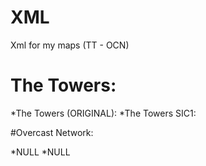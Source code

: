 # XML
Xml for my maps (TT - OCN)


# The Towers:

*The Towers (ORIGINAL):
*The Towers SIC1:

#Overcast Network:

*NULL
*NULL
